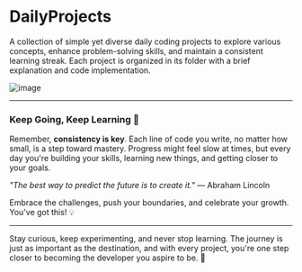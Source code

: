 # DailyProjects 

A collection of simple yet diverse daily coding projects to explore various concepts, enhance problem-solving skills, and maintain a consistent learning streak. Each project is organized in its folder with a brief explanation and code implementation.

![image](https://github.com/user-attachments/assets/45c74f6f-f6cc-46b4-93b4-0f5cc8d39c10)

---

### Keep Going, Keep Learning 🚀

Remember, **consistency is key**. Each line of code you write, no matter how small, is a step toward mastery. Progress might feel slow at times, but every day you're building your skills, learning new things, and getting closer to your goals. 

_"The best way to predict the future is to create it."_ — Abraham Lincoln

Embrace the challenges, push your boundaries, and celebrate your growth. You've got this! 💡

---

Stay curious, keep experimenting, and never stop learning. The journey is just as important as the destination, and with every project, you're one step closer to becoming the developer you aspire to be. 🌟
